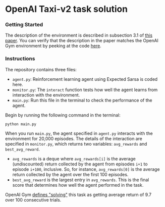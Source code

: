 # OpenAI Taxi-v2 task solution

### Getting Started

The description of the environment is described in subsection 3.1 of [this paper](https://arxiv.org/pdf/cs/9905014.pdf).  You can verify that the description in the paper matches the OpenAI Gym environment by peeking at the code [here](https://github.com/openai/gym/blob/master/gym/envs/toy_text/taxi.py).

### Instructions

The repository contains three files:
- `agent.py`: Reinforcement learning agent using Expected Sarsa is coded here.
- `monitor.py`: The `interact` function tests how well the agent learns from interaction with the environment.
- `main.py`: Run this file in the terminal to check the performance of the agent.

Begin by running the following command in the terminal:
```
python main.py
```

When you run `main.py`, the agent specified in `agent.py` interacts with the environment for 20,000 episodes.  The details of the interaction are specified in `monitor.py`, which returns two variables: `avg_rewards` and `best_avg_reward`.
- `avg_rewards` is a deque where `avg_rewards[i]` is the average (undiscounted) return collected by the agent from episodes `i+1` to episode `i+100`, inclusive.  So, for instance, `avg_rewards[0]` is the average return collected by the agent over the first 100 episodes.
- `best_avg_reward` is the largest entry in `avg_rewards`.  This is the final score that determines how well the agent performed in the task.

OpenAI Gym [defines "solving"](https://gym.openai.com/envs/Taxi-v1/) this task as getting average return of 9.7 over 100 consecutive trials.  
